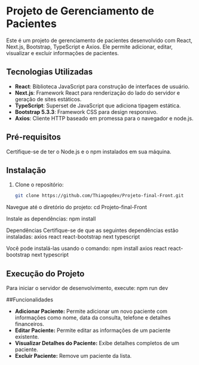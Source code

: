 # Projeto de Gerenciamento de Pacientes

Este é um projeto de gerenciamento de pacientes desenvolvido com React, Next.js, Bootstrap, TypeScript e Axios. Ele permite adicionar, editar, visualizar e excluir informações de pacientes.

## Tecnologias Utilizadas

- **React**: Biblioteca JavaScript para construção de interfaces de usuário.
- **Next.js**: Framework React para renderização do lado do servidor e geração de sites estáticos.
- **TypeScript**: Superset de JavaScript que adiciona tipagem estática.
- **Bootstrap 5.3.3**: Framework CSS para design responsivo.
- **Axios**: Cliente HTTP baseado em promessa para o navegador e node.js.

## Pré-requisitos

Certifique-se de ter o Node.js e o npm instalados em sua máquina.

## Instalação

1. Clone o repositório:

   ```bash
   git clone https://github.com/Thiagoqdev/Projeto-final-Front.git

  Navegue até o diretório do projeto:
  cd Projeto-final-Front

  Instale as dependências:
   npm install

Dependências
Certifique-se de que as seguintes dependências estão instaladas:
axios
react
react-bootstrap
next
typescript

Você pode instalá-las usando o comando: 
npm install axios react react-bootstrap next typescript


## Execução do Projeto

Para iniciar o servidor de desenvolvimento, execute:
npm run dev


##Funcionalidades
- **Adicionar Paciente:** Permite adicionar um novo paciente com informações como nome, data da consulta, telefone e detalhes financeiros.
- **Editar Paciente:** Permite editar as informações de um paciente existente.
- **Visualizar Detalhes do Paciente:** Exibe detalhes completos de um paciente.
- **Excluir Paciente:** Remove um paciente da lista.
